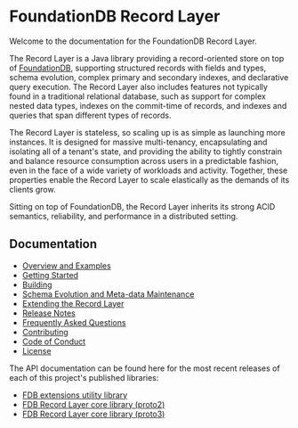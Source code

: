 # FoundationDB Record Layer
  
Welcome to the documentation for the FoundationDB Record Layer.

The Record Layer is a Java library providing a record-oriented store on top of
[FoundationDB](https://www.foundationdb.org), supporting structured records with
fields and types, schema evolution, complex primary and secondary indexes, 
and declarative query execution.  The Record Layer also includes features not 
typically found in a traditional relational database, such as support for 
complex nested data types, indexes on the commit-time of records, and indexes 
and queries that span different types of records.

The Record Layer is stateless, so scaling up is as simple as launching more instances.
It is designed for massive multi-tenancy, encapsulating and isolating all of a tenant's
state, and providing the ability to tightly constrain and balance resource consumption
across users in a predictable fashion, even in the face of a wide variety of workloads
and activity. Together, these properties enable the Record Layer to scale elastically
as the demands of its clients grow.

Sitting on top of FoundationDB, the Record Layer inherits its strong ACID semantics,
reliability, and performance in a distributed setting.

## Documentation

* [Overview and Examples](Overview.md)
* [Getting Started](GettingStarted.md)
* [Building](Building.md)
* [Schema Evolution and Meta-data Maintenance](SchemaEvolution.md)
* [Extending the Record Layer](Extending.md)
* [Release Notes](ReleaseNotes.md)
* [Frequently Asked Questions](FAQ.md)
* [Contributing](https://github.com/FoundationDB/fdb-record-layer/blob/master/CONTRIBUTING.md)
* [Code of Conduct](https://github.com/FoundationDB/fdb-record-layer/blob/master/CODE_OF_CONDUCT.md)
* [License](https://github.com/FoundationDB/fdb-record-layer/blob/master/LICENSE)

The API documentation can be found here for the most recent releases of each of this
project's published libraries:

* [FDB extensions utility library](https://javadoc.io/doc/org.foundationdb/fdb-extensions/)
* [FDB Record Layer core library (proto2)](https://javadoc.io/doc/org.foundationdb/fdb-record-layer/)
* [FDB Record Layer core library (proto3)](https://javadoc.io/doc/org.foundationdb/fdb-record-layer-pb3/)

